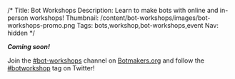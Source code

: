 /*
Title: Bot Workshops 
Description: Learn to make bots with online and in-person workshops!
Thumbnail: /content/bot-workshops/images/bot-workshops-promo.png
Tags: bots,workshop,bot-workshops,event
Nav: hidden
*/

***Coming soon!***

Join the [#bot-workshops](https://botmakers.slack.com/messages/bot-workshops/details/) channel on [Botmakers.org](https://botmakers.org/) and follow the [#botworkshop](https://twitter.com/hashtag/botworkshop?f=tweets) tag on Twitter!
